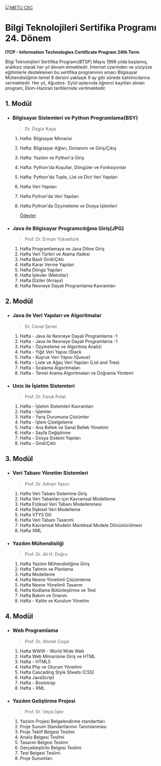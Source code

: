 [![METU CEC](https://sem.metu.edu.tr/img/logo-sem.png)](https://sem.metu.edu.tr/)

# Bilgi Teknolojileri Sertifika Programı 24. Dönem

**ITCP - Information Technologies Certificate Program 24th Term**

Bilgi Teknolojileri Sertifika Programı(BTSP) Mayıs 1998 yılda başlamış, aralıksız olarak her yıl devam etmektedir. İnternet üzerinden ve yüzyüze eğitimlerle desteklenen bu sertifika programının amacı Bilgisayar Mühendisliğinin temel 8 dersini yaklaşık 9 ay gibi sürede katılımcılarına vermektedir. Her yıl, Ağustos- Eylül aylarında öğrenci kayıtları alınan program, Ekim-Haziran tarihlerinde verilmektedir.

## 1. Modül

  - ### Bilgisayar Sistemleri ve Python Programlama(BSY)

    > Dr. Özgür Kaya

    1. Hafta: Bilgisayar Mimarisi

    2. Hafta: Bilgisayar Ağları, Donanımı ve Giriş/Çıkış

    3. Hafta: Yazılım ve Python'a Giriş

    4. Hafta: Python'da Koşullar, Döngüler ve Fonksiyonlar

    5. Hafta: Python'da Tuple, List ve Dict Veri Yapıları

    6. Hafta Veri Yapıları

    7. Hafta Python'da Veri Yapıları

    8. Hafta Python'da Özyineleme ve Dosya İşlemleri

       [Ödevler](./bsy/)

  - ### Java ile Bilgisayar Programcılığına Giriş(JPG)

    > Prof. Dr. Erman Yükseltürk

    1. Hafta Programlamaya ve Java Diline Giriş
    2. Hafta Veri Türleri ve Atama ifadesi
    3. Hafta Basit Girdi/Çıktı
    4. Hafta Karar Verme Yapıları
    5. Hafta Döngü Yapıları
    6. Hafta İşlevler (Metotlar)
    7. Hafta Diziler (Arrays)
    8. Hafta Nesneye Dayalı Programlama Kavramları

## 2. Modül

- ### Java ile Veri Yapıları ve Algoritmalar

  > Dr. Cevat Şener

  1. Hafta - Java ile Nesneye Dayalı Programlama -1
  2. Hafta - Java ile Nesneye Dayalı Programlama -1
  3. Hafta - Özyineleme ve Algoritma Analizi
  4. Hafta - Yığıt Veri Yapısı (Stack
  5. Hafta - Kuyruk Veri Yapısı (Queue)
  6. Hafta - Liste ve Ağaç Veri Yapıları (List and Tree)
  7. Hafta - Sıralama Algoritmaları
  8. Hafta - Temel Arama Algoritmaları ve Doğrama Yöntemi

- ### Unix ile İşletim Sistemleri

  > Prof. Dr. Faruk Polat

  1. Hafta - İşletim Sistemleri Kavramları
  2. Hafta - İşlemler
  3. Hafta - Yarış Durumuna Çözümler
  4. Hafta - İşlem Çizelgeleme
  5. Hafta - Ana Bellek ve Sanal Bellek Yönetimi
  6. Hafta - Sayfa Değiştirme
  7. Hafta - Dosya Sistemi Yapıları
  8. Hafta - Girdi/Çıktı

## 3. Modül

- ### Veri Tabanı Yönetim Sistemleri

  > Prof. Dr. Adnan Yazıcı

  1. Hafta Veri Tabanı Sistemine Giriş
  2. Hafta Veri Tabanları için Kavramsal Modelleme
  3. Hafta Fiziksel Veri Tabanı Modellenmesi
  4. Hafta İlişkisel Veri Modelleme
  5. Hafta VTYS Dili
  6. Hafta Veri Tabanı Tasarımi
  7. Hafta Kavramsal Modelin Mantıksal Modele Dönüstürülmesi
  8. Hafta XML

- ### Yazılım Mühendisliği

  > Prof. Dr. Ali H. Doğru

  1. Hafta Yazılım Mühendisliğine Giriş
  2. Hafta Tahmin ve Planlama
  3. Hafta Modelleme
  4. Hafta Nesne Yönelimli Çözümleme
  5. Hafta Nesne Yönelimli Tasarım
  6. Hafta Kodlama Bütünleştirme ve Test
  7. Hafta Bakım ve Onarım
  8. Hafta - Kalite ve Kurulum Yönetim

## 4. Modül

- ### Web Programlama

  > Prof. Dr. Ahmet Coşar

  1. Hafta WWW - World Wide Web
  2. Hafta Web Mimarisine Giriş ve HTML
  3. Hafta - HTML5
  4. Hafta Php ve Oturum Yönetimi
  5. Hafta Cascading Style Sheets (CSS)
  6. Hafta JavaScript
  7. Hafta - Bootstrap
  8. Hafta - XML

- ### Yazılım Geliştirme Projesi

  > Prof. Dr. Veysi İşler

  1. Yazılım Projesi Belgelendirme standartları
  2. Proje Sunum Standartlarının Tanımlanması
  3. Proje Teklif Belgesi Teslimi
  4. Analiz Belgesi Teslimi
  5. Tasarım Belgesi Teslimi
  6. Gerçekleştirim Belgesi Teslimi
  7. Test Belgesi Teslimi
  8. Proje Sunumları